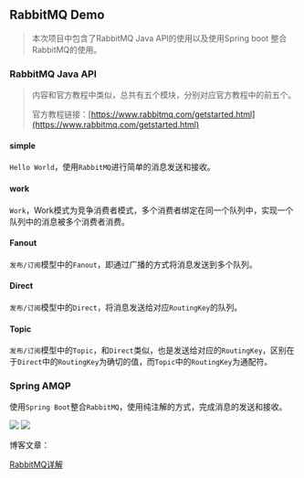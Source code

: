## RabbitMQ Demo
> 本次项目中包含了RabbitMQ Java API的使用以及使用Spring boot 整合 RabbitMQ的使用。

### RabbitMQ Java API
> 内容和官方教程中类似，总共有五个模块，分别对应官方教程中的前五个。
>
> 官方教程链接：[https://www.rabbitmq.com/getstarted.html](https://www.rabbitmq.com/getstarted.html)

#### simple
`Hello World`，使用`RabbitMQ`进行简单的消息发送和接收。

#### work
`Work`，Work模式为竞争消费者模式，多个消费者绑定在同一个队列中，实现一个队列中的消息被多个消费者消费。

#### Fanout
`发布/订阅`模型中的`Fanout`，即通过广播的方式将消息发送到多个队列。

#### Direct
`发布/订阅`模型中的`Direct`，将消息发送给对应`RoutingKey`的队列。

#### Topic
`发布/订阅`模型中的`Topic`，和`Direct`类似，也是发送给对应的`RoutingKey`，区别在于`Direct`中的`RoutingKey`为确切的值，而`Topic`中的`RoutingKey`为通配符。

### Spring AMQP
使用`Spring Boot`整合`RabbitMQ`，使用纯注解的方式，完成消息的发送和接收。



[![](https://img.shields.io/badge/SpringBoot-2.0.4.RELEASE-brightgreen.svg)](https://spring.io/projects/spring-boot)
[![](https://img.shields.io/badge/RabbitMQ-3.6.10-brightgreen.svg)](https://www.rabbitmq.com)


博客文章：

[RabbitMQ详解](https://www.xushuai.fun/2019/05/08/RabbitMQ%E8%AF%A6%E8%A7%A3/)